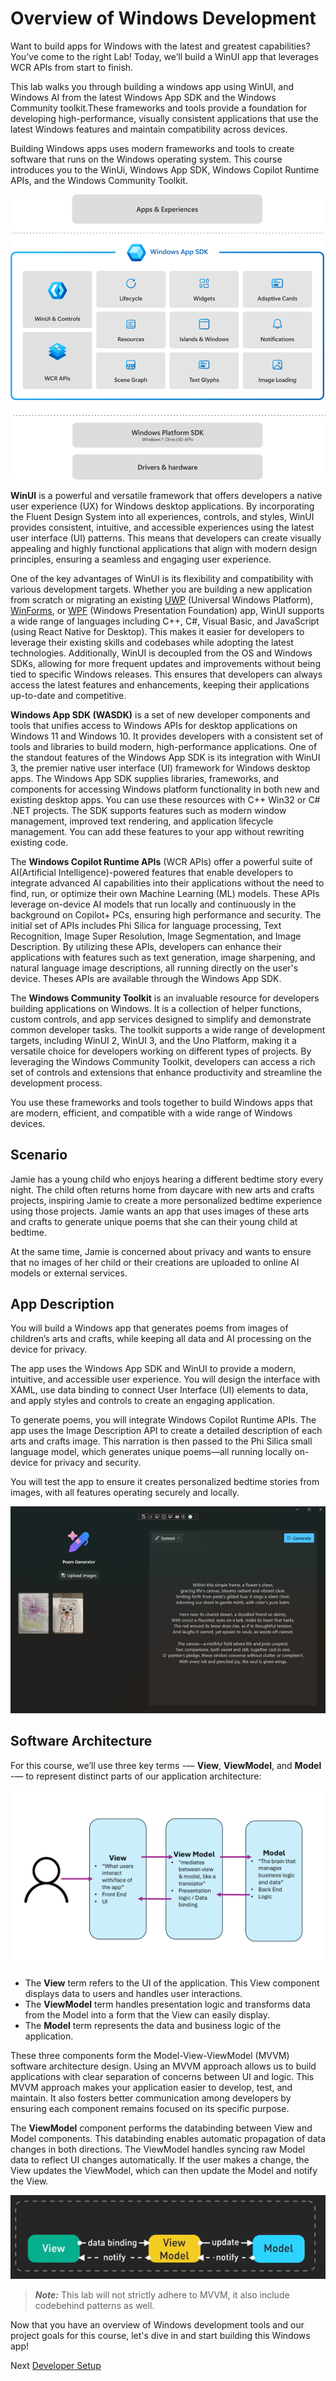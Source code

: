 # Overview of Windows Development

Want to build apps for Windows with the latest and greatest capabilities? You’ve come to the right Lab! Today, we’ll build a WinUI app that leverages WCR APIs from start to finish.

This lab walks you through building a windows app using WinUI, and Windows AI from the latest Windows App SDK and the Windows Community toolkit.These frameworks and tools provide a foundation for developing high-performance, visually consistent applications that use the latest Windows features and maintain compatibility across devices.

Building Windows apps uses modern frameworks and tools to create software that runs on the Windows operating system. This course introduces you to the WinUi, Windows App SDK, Windows Copilot Runtime APIs, and the Windows Community Toolkit.

![Diagram of Native Windows Development ](assets/techstack.png)

**WinUI** is a powerful and versatile framework that offers developers a native user experience (UX) for Windows desktop applications. By incorporating the Fluent Design System into all experiences, controls, and styles, WinUI provides consistent, intuitive, and accessible experiences using the latest user interface (UI) patterns. This means that developers can create visually appealing and highly functional applications that align with modern design principles, ensuring a seamless and engaging user experience.

One of the key advantages of WinUI is its flexibility and compatibility with various development targets. Whether you are building a new application from scratch or migrating an existing [UWP](https://learn.microsoft.com/en-us/windows/uwp/get-started/) (Universal Windows Platform), [WinForms](https://learn.microsoft.com/en-us/dotnet/desktop/winforms/overview/?view=netdesktop-9.0), or [WPF](https://learn.microsoft.com/en-us/windows/apps/get-started/?tabs=cpp-win32%2Cnet-maui#wpf/dotnet/desktop/wpf/overview/?view=netdesktop-9.0) (Windows Presentation Foundation) app, WinUI supports a wide range of languages including C++, C#, Visual Basic, and JavaScript (using React Native for Desktop). This makes it easier for developers to leverage their existing skills and codebases while adopting the latest technologies. Additionally, WinUI is decoupled from the OS and Windows SDKs, allowing for more frequent updates and improvements without being tied to specific Windows releases. This ensures that developers can always access the latest features and enhancements, keeping their applications up-to-date and competitive.

**Windows App SDK (WASDK)** is a set of new developer components and tools that unifies access to Windows APIs for desktop applications on Windows 11 and Windows 10. It provides developers with a consistent set of tools and libraries to build modern, high-performance applications. One of the standout features of the Windows App SDK is its integration with WinUI 3, the premier native user interface (UI) framework for Windows desktop apps. The Windows App SDK supplies libraries, frameworks, and components for accessing Windows platform functionality in both new and existing desktop apps. You can use these resources with C++ Win32 or C# .NET projects. The SDK supports features such as modern window management, improved text rendering, and application lifecycle management. You can add these features to your app without rewriting existing code.

The **Windows Copilot Runtime APIs** (WCR APIs) offer a powerful suite of AI(Artificial Intelligence)-powered features that enable developers to integrate advanced AI capabilities into their applications without the need to find, run, or optimize their own Machine Learning (ML) models. These APIs leverage on-device AI models that run locally and continuously in the background on Copilot+ PCs, ensuring high performance and security. The initial set of APIs includes Phi Silica for language processing, Text Recognition, Image Super Resolution, Image Segmentation, and Image Description. By utilizing these APIs, developers can enhance their applications with features such as text generation, image sharpening, and natural language image descriptions, all running directly on the user's device. Theses APIs are available through the Windows App SDK.

The **Windows Community Toolkit** is an invaluable resource for developers building applications on Windows. It is a collection of helper functions, custom controls, and app services designed to simplify and demonstrate common developer tasks. The toolkit supports a wide range of development targets, including WinUI 2, WinUI 3, and the Uno Platform, making it a versatile choice for developers working on different types of projects. By leveraging the Windows Community Toolkit, developers can access a rich set of controls and extensions that enhance productivity and streamline the development process.

You use these frameworks and tools together to build Windows apps that are modern, efficient, and compatible with a wide range of Windows devices.

## Scenario

Jamie has a young child who enjoys hearing a different bedtime story every night. The child often returns home from daycare with new arts and crafts projects, inspiring Jamie to create a more personalized bedtime experience using those projects. Jamie wants an app that uses images of these arts and crafts to generate unique poems that she can their young child at bedtime.

At the same time, Jamie is concerned about privacy and wants to ensure that no images of her child or their creations are uploaded to online AI models or external services.

## App Description

You will build a Windows app that generates poems from images of children’s arts and crafts, while keeping all data and AI processing on the device for privacy.

The app uses the Windows App SDK and WinUI to provide a modern, intuitive, and accessible user experience. You will design the interface with XAML, use data binding to connect User Interface (UI) elements to data, and apply styles and controls to create an engaging application.

To generate poems, you will integrate Windows Copilot Runtime APIs. The app uses the Image Description API to create a detailed description of each arts and crafts image. This narration is then passed to the Phi Silica small language model, which generates unique poems—all running locally on-device for privacy and security.

You will test the app to ensure it creates personalized bedtime stories from images, with all features operating securely and locally.

![Screenshot of Poem Generator](assets/generate-poem.png)

## Software Architecture

For this course, we’ll use three key terms -— **View**, **ViewModel**, and **Model** -— to represent distinct parts of our application architecture:

![Diagram of MVVM](assets/mvvm-intro.png)

- The **View** term refers to the UI of the application. This View component displays data to users and handles user interactions.
- The **ViewModel** term handles presentation logic and transforms data from the Model into a form that the View can easily display.
- The **Model** term represents the data and business logic of the application.

These three components form the Model-View-ViewModel (MVVM) software architecture design. Using an MVVM approach allows us to build applications with clear separation of concerns between UI and logic. This MVVM approach makes your application easier to develop, test, and maintain. It also fosters better communication among developers by ensuring each component remains focused on its specific purpose.

The **ViewModel** component performs the databinding between View and Model components. This databinding enables automatic propagation of data changes in both directions. The ViewModel handles syncing raw Model data to reflect UI changes automatically. If the user makes a change, the View updates the ViewModel, which can then update the Model and notify the View.

![Diagram of MVVM being bi-directional](assets/mvvm-bi-directional-syncing.png)

> **_Note:_**  This lab will not strictly adhere to MVVM, it also include codebehind patterns as well.

Now that you have an overview of Windows development tools and our project goals for this course, let's dive in and start building this Windows app!

Next [Developer Setup](./2-dev-setup.md)
